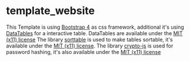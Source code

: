 # template_website
This Template is using [Bootstrap 4](https://getbootstrap.com) as css framework, additional it's using [DataTables](https://datatables.net) for a interactive table. DataTables are available under the [MIT (x11) license](https://datatables.net/license/mit)
The library [sorttable](https://www.kryogenix.org/code/browser/sorttable/) is used to make tables sortable, it's available under the [MIT (x11) license](https://kryogenix.org/code/browser/licence.html).
The library [crypto-js](https://code.google.com/archive/p/crypto-js/) is used for password hashing, it's also available under the [MIT (x11) license](https://raw.githubusercontent.com/brix/crypto-js/develop/LICENSE)
